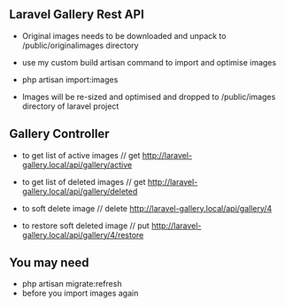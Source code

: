 
## Laravel Gallery Rest API

- Original images needs to be downloaded and unpack to /public/originalimages directory
- use my custom build artisan command to import and optimise images
- php artisan import:images

- Images will be re-sized and optimised and dropped to /public/images directory of laravel project



## Gallery Controller

- to get list of active images
// get http://laravel-gallery.local/api/gallery/active

- to get list of deleted images
// get http://laravel-gallery.local/api/gallery/deleted

- to soft delete image
// delete http://laravel-gallery.local/api/gallery/4

- to restore soft deleted image
// put http://laravel-gallery.local/api/gallery/4/restore


## You may need
- php artisan migrate:refresh
- before you import images again